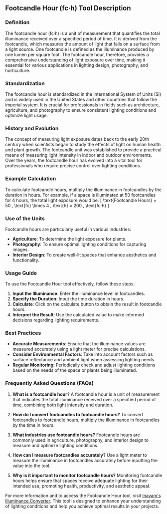 ## Footcandle Hour (fc·h) Tool Description

### Definition
The footcandle hour (fc·h) is a unit of measurement that quantifies the total illuminance received over a specified period of time. It is derived from the footcandle, which measures the amount of light that falls on a surface from a light source. One footcandle is defined as the illuminance produced by one lumen per square foot. The footcandle hour, therefore, provides a comprehensive understanding of light exposure over time, making it essential for various applications in lighting design, photography, and horticulture.

### Standardization
The footcandle hour is standardized in the International System of Units (SI) and is widely used in the United States and other countries that follow the imperial system. It is crucial for professionals in fields such as architecture, agriculture, and photography to ensure consistent lighting conditions and optimize light usage.

### History and Evolution
The concept of measuring light exposure dates back to the early 20th century when scientists began to study the effects of light on human health and plant growth. The footcandle unit was established to provide a practical means of measuring light intensity in indoor and outdoor environments. Over the years, the footcandle hour has evolved into a vital tool for professionals who require precise control over lighting conditions.

### Example Calculation
To calculate footcandle hours, multiply the illuminance in footcandles by the duration in hours. For example, if a space is illuminated at 50 footcandles for 4 hours, the total light exposure would be:
\[ 
\text{Footcandle Hours} = 50 \, \text{fc} \times 4 \, \text{h} = 200 \, \text{fc·h} 
\]

### Use of the Units
Footcandle hours are particularly useful in various industries:
- **Agriculture**: To determine the light exposure for plants.
- **Photography**: To ensure optimal lighting conditions for capturing images.
- **Interior Design**: To create well-lit spaces that enhance aesthetics and functionality.

### Usage Guide
To use the Footcandle Hour tool effectively, follow these steps:
1. **Input the Illuminance**: Enter the illuminance level in footcandles.
2. **Specify the Duration**: Input the time duration in hours.
3. **Calculate**: Click on the calculate button to obtain the result in footcandle hours.
4. **Interpret the Result**: Use the calculated value to make informed decisions regarding lighting requirements.

### Best Practices
- **Accurate Measurements**: Ensure that the illuminance values are measured accurately using a light meter for precise calculations.
- **Consider Environmental Factors**: Take into account factors such as surface reflectance and ambient light when assessing lighting needs.
- **Regular Monitoring**: Periodically check and adjust lighting conditions based on the needs of the space or plants being illuminated.

### Frequently Asked Questions (FAQs)

1. **What is a footcandle hour?**
   A footcandle hour is a unit of measurement that indicates the total illuminance received over a specified period of time, combining both light intensity and duration.

2. **How do I convert footcandles to footcandle hours?**
   To convert footcandles to footcandle hours, multiply the illuminance in footcandles by the time in hours.

3. **What industries use footcandle hours?**
   Footcandle hours are commonly used in agriculture, photography, and interior design to measure and optimize lighting conditions.

4. **How can I measure footcandles accurately?**
   Use a light meter to measure the illuminance in footcandles accurately before inputting the value into the tool.

5. **Why is it important to monitor footcandle hours?**
   Monitoring footcandle hours helps ensure that spaces receive adequate lighting for their intended use, promoting health, productivity, and aesthetic appeal.

For more information and to access the Footcandle Hour tool, visit [Inayam's Illuminance Converter](https://www.inayam.co/unit-converter/illuminance). This tool is designed to enhance your understanding of lighting conditions and help you achieve optimal results in your projects.